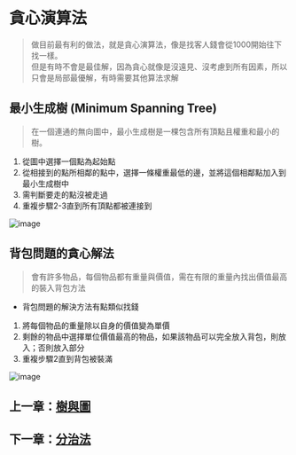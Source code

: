 # 貪心演算法

> 做目前最有利的做法，就是貪心演算法，像是找客人錢會從1000開始往下找一樣。  
> 但是有時不會是最佳解，因為貪心就像是沒遠見、沒考慮到所有因素，所以只會是局部最優解，有時需要其他算法求解

## 最小生成樹 (Minimum Spanning Tree)

> 在一個連通的無向圖中，最小生成樹是一棵包含所有頂點且權重和最小的樹。

1. 從圖中選擇一個點為起始點
2. 從相接到的點所相鄰的點中，選擇一條權重最低的邊，並將這個相鄰點加入到最小生成樹中
3. 需判斷要走的點沒被走過
4. 重複步驟2-3直到所有頂點都被連接到

![image](https://github.com/xixa3333/algorithm/assets/128284090/6bc952d4-1913-41b0-a81a-e1e32f9633dd)

## 背包問題的貪心解法

> 會有許多物品，每個物品都有重量與價值，需在有限的重量內找出價值最高的裝入背包方法

- 背包問題的解決方法有點類似找錢

1. 將每個物品的重量除以自身的價值變為單價
2. 剩餘的物品中選擇單位價值最高的物品，如果該物品可以完全放入背包，則放入；否則放入部分
3. 重複步驟2直到背包被裝滿

![image](https://github.com/xixa3333/algorithm/assets/128284090/5e064ce4-fec5-454d-bc74-c5baac7726de)

## 上一章：[樹與圖](https://github.com/xixa3333/algorithm/blob/main/%E6%A8%B9%E8%88%87%E5%9C%96.md)
## 下一章：[分治法](https://github.com/xixa3333/algorithm/blob/main/%E5%88%86%E6%B2%BB%E6%B3%95.md)
